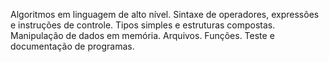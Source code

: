 Algoritmos em linguagem de alto nível. Sintaxe de operadores, expressões e instruções de controle. Tipos simples e estruturas compostas. Manipulação de dados em memória. Arquivos. Funções. Teste e documentação de programas.
